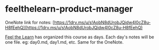 # feelthelearn-product-manager

OneNote link for notes: [https://1drv.ms/u/s!AobN8dUrobJQidw4l0cZ8u-H8fEehQ](https://1drv.ms/u/s!AobN8dUrobJQidw4l0cZ8u-H8fEehQ)

[Feel the Learn](https://www.feelthelearn.com) has organized this course as days. Each day's notes will be one file. eg: day0.md, day1.md, etc. Same for the OneNote.